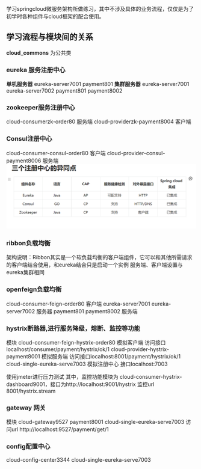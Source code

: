 学习springcloud微服务架构所做练习，其中不涉及具体的业务流程，仅仅是为了初学时各种组件与cloud框架的配合使用。
## 学习流程与模块间的关系
**cloud_commons** 为公共类
### eureka 服务注册中心
**单机服务器**  eureka-server7001 payment801
**集群服务器**  eureka-server7001 eureka-server7002 payment801 payment8002

### zookeeper服务注册中心
cloud-consumerzk-order80 服务端
cloud-providerzk-payment8004 客户端

### Consul注册中心
cloud-consumer-consul-order80 客户端
cloud-provider-consul-payment8006 服务端
![img.png](img.png)

### ribbon负载均衡
架构说明：Ribbon其实是一个软负载均衡的客户端组件，它可以和其他所需请求的客户端结合使用，和eureka结合只是启动一个实例
服务端、客户端设置与eureka集群相同


### openfeign负载均衡
cloud-consumer-feign-order80 客户端
eureka-server7001 eureka-server7002 服务器 payment801 payment8002 服务端

### hystrix断路器,进行服务降级，熔断、监控等功能
模块
cloud-consumer-feign-hystrix-order80 模拟客户端 访问接口localhost/consumer/payment/hystrix/ok/1
cloud-provider-hystrix-payment8001 模拟服务端 访问接口localhost:8001/payment/hystrix/ok/1
cloud-single-eureka-serve7003 模拟注册中心 接口localhost:7003

使用jmeter进行压力测试
其中，监控功能模块为 cloud-consumer-hystrix-dashboard9001，接口为http://localhost:9001/hystrix
监控url 8001/hystrix.stream


### gateway 网关
模块
cloud-gateway9527
payment8001
cloud-single-eureka-serve7003 
访问url http://localhost:9527/payment/get/1

### config配置中心
cloud-config-center3344 cloud-single-eureka-serve7003